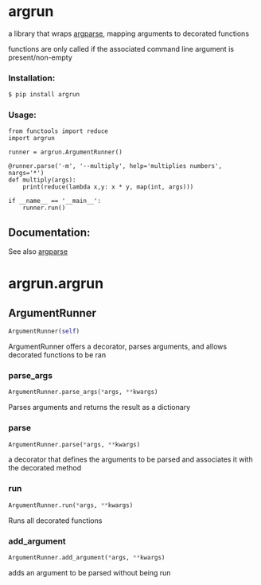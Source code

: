 # argrun

a library that wraps [argparse](https://docs.python.org/3/library/argparse.html), mapping arguments to decorated functions

functions are only called if the associated command line argument is present/non-empty

### Installation:

```sh
$ pip install argrun
```

### Usage:
```
from functools import reduce
import argrun 

runner = argrun.ArgumentRunner()

@runner.parse('-m', '--multiply', help='multiplies numbers', nargs='*')
def multiply(args):
    print(reduce(lambda x,y: x * y, map(int, args)))

if __name__ == '__main__':
    runner.run()
```

## Documentation:

See also [argparse](https://docs.python.org/3/library/argparse.html)

    


# argrun.argrun


## ArgumentRunner
```python
ArgumentRunner(self)
```

ArgumentRunner offers a decorator, parses arguments, and allows decorated functions to be ran


### parse_args
```python
ArgumentRunner.parse_args(*args, **kwargs)
```

Parses arguments and returns the result as a dictionary


### parse
```python
ArgumentRunner.parse(*args, **kwargs)
```

a decorator that defines the arguments to be parsed
and associates it with the decorated method


### run
```python
ArgumentRunner.run(*args, **kwargs)
```

Runs all decorated functions


### add_argument
```python
ArgumentRunner.add_argument(*args, **kwargs)
```

adds an argument to be parsed without being run

